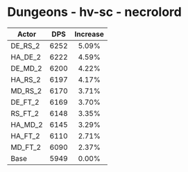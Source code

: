 # Dungeons - hv-sc - necrolord
| Actor | DPS | Increase |
|---|:---:|:---:|
|DE_RS_2|6252|5.09%|
|HA_DE_2|6222|4.59%|
|DE_MD_2|6200|4.22%|
|HA_RS_2|6197|4.17%|
|MD_RS_2|6170|3.71%|
|DE_FT_2|6169|3.70%|
|RS_FT_2|6148|3.35%|
|HA_MD_2|6145|3.29%|
|HA_FT_2|6110|2.71%|
|MD_FT_2|6090|2.37%|
|Base|5949|0.00%|
